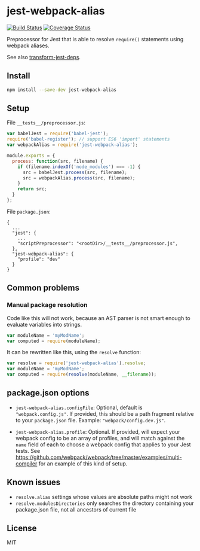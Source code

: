 # jest-webpack-alias

[![Build Status](https://travis-ci.org/nhz-io/jest-webpack-alias.svg?branch=travis-coveralls)](https://travis-ci.org/nhz-io/jest-webpack-alias)
[![Coverage Status](https://coveralls.io/repos/github/nhz-io/jest-webpack-alias/badge.svg?branch=travis-coveralls)](https://coveralls.io/github/nhz-io/jest-webpack-alias?branch=travis-coveralls)

Preprocessor for Jest that is able to resolve `require()` statements using webpack aliases.

See also [transform-jest-deps](https://github.com/Ticketmaster/transform-jest-deps).

## Install

```sh
npm install --save-dev jest-webpack-alias
```

## Setup

File `__tests__/preprocessor.js`:

```js
var babelJest = require('babel-jest');
require('babel-register'); // support ES6 'import' statements
var webpackAlias = require('jest-webpack-alias');

module.exports = {
  process: function(src, filename) {
    if (filename.indexOf('node_modules') === -1) {
      src = babelJest.process(src, filename);
      src = webpackAlias.process(src, filename);
    }
    return src;
  }
};
```

File `package.json`:

```
{
  ...
  "jest": {
    ...
    "scriptPreprocessor": "<rootDir>/__tests__/preprocessor.js",
  },
  "jest-webpack-alias": {
    "profile": "dev"
  }
}
```

## Common problems

### Manual package resolution

Code like this will not work, because an AST parser is not smart enough to evaluate variables into strings.

```js
var moduleName = 'myModName';
var computed = require(moduleName);
```

It can be rewritten like this, using the `resolve` function:

```js
var resolve = require('jest-webpack-alias').resolve;
var moduleName = 'myModName';
var computed = require(resolve(moduleName, __filename));
```

## package.json options

- `jest-webpack-alias.configFile`: Optional, default is `"webpack.config.js"`. If provided, this should be a path
  fragment relative to your `package.json` file.  Example: `"webpack/config.dev.js"`.

- `jest-webpack-alias.profile`: Optional. If provided, will expect your webpack config to be an array of profiles, and
  will match against the `name` field of each to choose a webpack config that applies to your Jest tests. See
  https://github.com/webpack/webpack/tree/master/examples/multi-compiler for an example of this kind of setup.

## Known issues

- `resolve.alias` settings whose values are absolute paths might not work
- `resolve.modulesDirectories` only searches the directory containing your package.json file, not all ancestors of current file

## License

MIT
